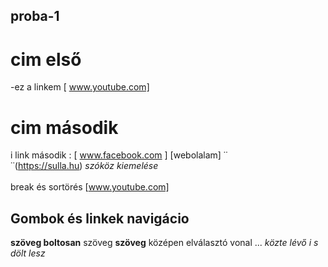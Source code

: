 ## proba-1

# cim első
-ez a linkem [ www.youtube.com]
# cim második
i link második : [ www.facebook.com ]
[webolalam] ˙˙<br>˙˙(https://sulla.hu)
_szóköz kiemelése_ <br><br> break és sortörés [www.youtube.com]
## **Gombok és linkek**  navigácio
**szöveg boltosan**
szöveg **szöveg**
középen elválasztó vonal ...
_közte lévő i s dölt lesz_

